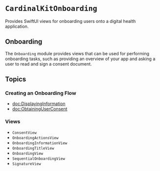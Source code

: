 # ``CardinalKitOnboarding``

<!--
                  
This source file is part of the CardinalKit open-source project

SPDX-FileCopyrightText: 2022 Stanford University and the project authors (see CONTRIBUTORS.md)

SPDX-License-Identifier: MIT
             
-->

Provides SwiftUI views for onboarding users onto a digital health application.

## Onboarding

The ``Onboarding`` module provides views that can be used for performing onboarding tasks, such as providing an overview of your app and asking a user to read and sign a consent document.

## Topics

### Creating an Onboarding Flow

- <doc:DisplayingInformation>
- <doc:ObtainingUserConsent>

### Views

- ``ConsentView``
- ``OnboardingActionsView``
- ``OnboardingInformationView``
- ``OnboardingTitleView``
- ``OnboardingView``
- ``SequentialOnboardingView``
- ``SignatureView``
